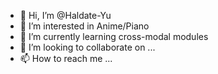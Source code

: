 - 👋 Hi, I’m @Haldate-Yu
- 👀 I’m interested in Anime/Piano
- 🌱 I’m currently learning cross-modal modules
- 💞️ I’m looking to collaborate on ...
- 📫 How to reach me ...

<!---
Haldate-Yu/Haldate-Yu is a ✨ special ✨ repository because its `README.md` (this file) appears on your GitHub profile.
You can click the Preview link to take a look at your changes.
--->
